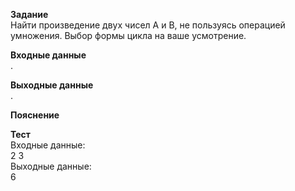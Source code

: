 **Задание**  
Найти произведение двух чисел A и B, не пользуясь операцией умножения. Выбор формы цикла на ваше усмотрение.  

**Входные данные**  
.  

**Выходные данные**  
.  

**Пояснение**  

**Тест**  
Входные данные:  
2 3  
Выходные данные:  
6  

